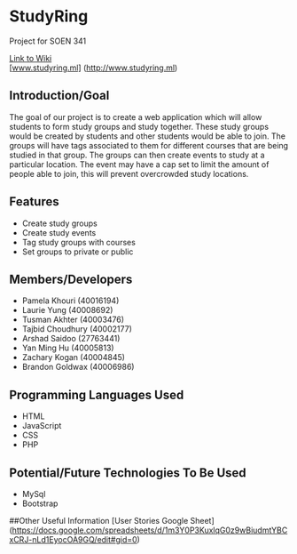 # StudyRing
Project for SOEN 341

[Link to Wiki](https://github.com/kpamela/StudyRing/wiki)  
[www.studyring.ml] (http://www.studyring.ml)

## Introduction/Goal
The goal of our project is to create a web application which will allow students to form study groups and study together. These study groups would be created by students and other students would be able to join. The groups will have tags associated to them for different courses that are being studied in that group. The groups can then create events to study at a particular location. The event may have a cap set to limit the amount of people able to join, this will prevent overcrowded study locations.

## Features
* Create study groups
* Create study events
* Tag study groups with courses
* Set groups to private or public

## Members/Developers
* Pamela Khouri (40016194)
* Laurie Yung (40008692)
* Tusman Akhter (40003476)
* Tajbid Choudhury (40002177)
* Arshad Saidoo (27763441)
* Yan Ming Hu (40005813)
* Zachary Kogan (40004845)
* Brandon Goldwax (40006986)

## Programming Languages Used
* HTML
* JavaScript
* CSS
* PHP

## Potential/Future Technologies To Be Used
* MySql
* Bootstrap

##Other Useful Information
[User Stories Google Sheet] (https://docs.google.com/spreadsheets/d/1m3Y0P3KuxlqG0z9wBiudmtYBCxCRJ-nLd1EyocOA9GQ/edit#gid=0)
